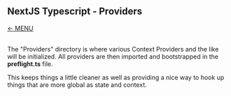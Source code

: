 ## NextJS Typescript - Providers
<a href="MAIN.md">&larr; MENU</a>
<br/><br/>

The "Providers" directory is where various Context Providers and the like will be initialized. All providers are then imported and bootstrapped in the **preflight.ts** file.

This keeps things a little cleaner as well as providing a nice way to hook up things that are more global as state and context.

